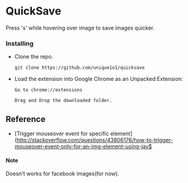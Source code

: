 # QuickSave


Press 's' while hovering over image to save images quicker.

### Installing

- Clone the repo.
  ```
  git clone https://github.com/unique1o1/quicksave
  ```

- Load the extension into Google Chrome as an Unpacked Extension:

  ```
  Go to chrome://extensions

  Drag and Drop the downloaded folder.
  ```

## Reference
- [Trigger mouseover event for specific element](http://stackoverflow.com/questions/43806176/how-to-trigger-mouseover-event-only-for-an-img-element-using-jav$

#### Note
Doesn't works for facebook images(for now).



